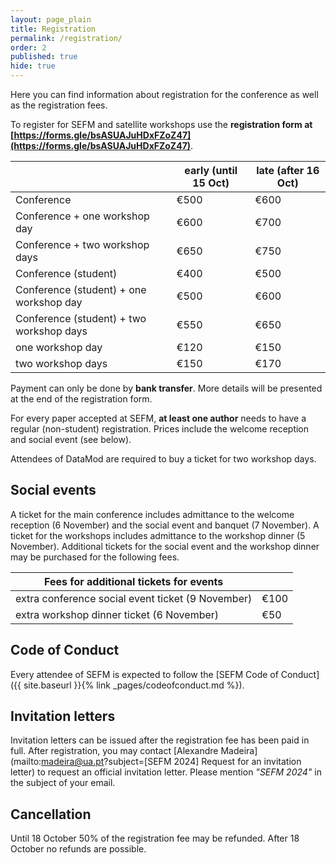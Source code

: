 ```yaml
---
layout: page_plain
title: Registration
permalink: /registration/
order: 2
published: true
hide: true
---
```


Here you can find information about registration for the conference as well as the registration fees.

To register for SEFM and satellite workshops use the **registration form at [https://forms.gle/bsASUAJuHDxFZoZ47](https://forms.gle/bsASUAJuHDxFZoZ47)**.

|                                          | early (until 15 Oct) | late (after 16 Oct) |
| ---------------------------------------- | -------------------- | ------------------- |
| Conference                               |  €500               |  €600              |
| Conference + one workshop day            |  €600               |  €700              |
| Conference + two workshop days           |  €650               |  €750              |
| Conference (student)                     |  €400               |  €500              |
| Conference (student) + one workshop day  |  €500               |  €600              |
| Conference (student) + two workshop days |  €550               |  €650              |
| one workshop day                         |  €120               |  €150              |
| two workshop days                        |  €150               |  €170              |


Payment can only be done by **bank transfer**. More details will be presented at the end of the registration form.

For every paper accepted at SEFM, **at least one author** needs to have a regular (non-student) registration. Prices include the welcome reception and social event (see below).

Attendees of DataMod are required to buy a ticket for two workshop days.

## Social events
A ticket for the main conference includes admittance to the welcome reception (6 November) and the social event and banquet (7 November). A ticket for the workshops includes admittance to the workshop dinner (5 November). Additional tickets for the social event and the workshop dinner may be purchased for the following fees.

| Fees for additional tickets for events             |                      |
| -------------------------------------------------- | -------------------- |
| extra conference social event ticket (9 November)  |  €100                 |
| extra workshop dinner ticket (6 November)          |  €50                 |

## Code of Conduct
Every attendee of SEFM is expected to follow the [SEFM Code of Conduct]({{ site.baseurl }}{% link _pages/codeofconduct.md %}).

## Invitation letters
Invitation letters can be issued after the registration fee has been paid in full. After registration, you may contact [Alexandre Madeira](mailto:madeira@ua.pt?subject=[SEFM 2024] Request for an invitation letter) to request an official invitation letter. Please mention _"SEFM 2024"_ in the subject of your email.

## Cancellation
Until 18 October 50% of the registration fee may be refunded. After 18 October no refunds are possible.